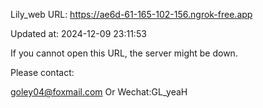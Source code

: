 Lily_web URL: https://ae6d-61-165-102-156.ngrok-free.app

Updated at: 2024-12-09 23:11:53

If you cannot open this URL, the server might be down.

Please contact: 

goley04@foxmail.com Or Wechat:GL_yeaH